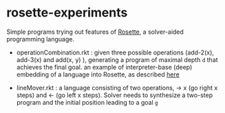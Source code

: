 # rosette-experiments
Simple programs trying out features of [Rosette](https://emina.github.io/rosette/), a solver-aided programming language.

- operationCombination.rkt : given three possible operations (add-2(x), add-3(x) and add(x, y) ), generating a program of maximal depth `d` that achieves the final goal. an example of interpreter-base (deep) embedding of a language into Rosette, as described [here](https://homes.cs.washington.edu/~emina/pubs/rosette.onward13.pdf)

- lineMover.rkt : a language consisting of two operations, -> x (go right x steps) and <- (go left x steps). Solver needs to synthesize a two-step program and the initial position leading to a goal `g`

